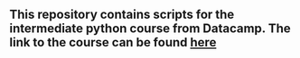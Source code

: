 ## This repository contains scripts for the intermediate python course from Datacamp. The link to the course can be found [here](https://app.datacamp.com/learn/courses/intermediate-python)